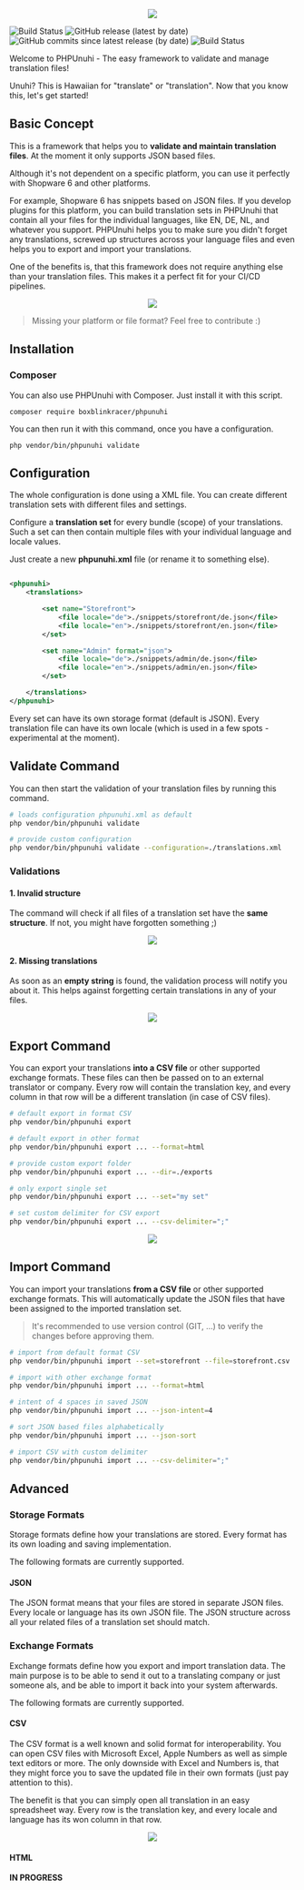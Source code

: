 <p align="center">
   <img src="/.github/assets/home-logo.png">
</p>

![Build Status](https://github.com/boxblinkracer/phpunuhi/actions/workflows/ci_pipe.yml/badge.svg)
![GitHub release (latest by date)](https://img.shields.io/github/v/release/boxblinkracer/phpunuhi)
![GitHub commits since latest release (by date)](https://img.shields.io/github/commits-since/boxblinkracer/phpunuhi/latest)
![Build Status](https://github.com/boxblinkracer/phpunuhi/actions/workflows/nightly_build.yml/badge.svg)

Welcome to PHPUnuhi - The easy framework to validate and manage translation files!

Unuhi? This is Hawaiian for "translate" or "translation".
Now that you know this, let's get started!

## Basic Concept

This is a framework that helps you to **validate and maintain translation files**.
At the moment it only supports JSON based files.

Although it's not dependent on a specific platform, you can use it perfectly with Shopware 6 and other platforms.

For example, Shopware 6 has snippets based on JSON files.
If you develop plugins for this platform, you can build translation sets in PHPUnuhi that contain all your files for the individual languages, like EN, DE, NL, and whatever you support.
PHPUnuhi helps you to make sure you didn't forget any translations, screwed up structures across your language files and even
helps you to export and import your translations.

One of the benefits is, that this framework does not require anything else than your translation files.
This makes it a perfect fit for your CI/CD pipelines.


<p align="center">
   <img src="/.github/assets/works-with.jpg">
</p>


> Missing your platform or file format? Feel free to contribute :)

## Installation

### Composer

You can also use PHPUnuhi with Composer. Just install it with this script.

```
composer require boxblinkracer/phpunuhi
```

You can then run it with this command, once you have a configuration.

```
php vendor/bin/phpunuhi validate
```

## Configuration

The whole configuration is done using a XML file.
You can create different translation sets with different files and settings.

Configure a **translation set** for every bundle (scope) of your translations.
Such a set can then contain multiple files with your individual language and locale values.

Just create a new **phpunuhi.xml** file (or rename it to something else).

```xml

<phpunuhi>
    <translations>

        <set name="Storefront">
            <file locale="de">./snippets/storefront/de.json</file>
            <file locale="en">./snippets/storefront/en.json</file>
        </set>

        <set name="Admin" format="json">
            <file locale="de">./snippets/admin/de.json</file>
            <file locale="en">./snippets/admin/en.json</file>
        </set>

    </translations>
</phpunuhi>
```

Every set can have its own storage format (default is JSON).
Every translation file can have its own locale (which is used in a few spots - experimental at the moment).

## Validate Command

You can then start the validation of your translation files by running this command.

```bash 
# loads configuration phpunuhi.xml as default
php vendor/bin/phpunuhi validate 

# provide custom configuration
php vendor/bin/phpunuhi validate --configuration=./translations.xml
```

### Validations

#### 1. Invalid structure

The command will check if all files of a translation set have the **same structure**.
If not, you might have forgotten something ;)

<p align="center">
   <img src="/.github/assets/validation-structure.png">
</p>

#### 2. Missing translations

As soon as an **empty string** is found, the validation process will notify you about it.
This helps against forgetting certain translations in any of your files.

<p align="center">
   <img src="/.github/assets/validation-empty.png">
</p>

## Export Command

You can export your translations **into a CSV file** or other supported exchange formats.
These files can then be passed on to an external translator or company.
Every row will contain the translation key, and every column in that row will be a different translation (in case of CSV files).

```bash 
# default export in format CSV
php vendor/bin/phpunuhi export 

# default export in other format
php vendor/bin/phpunuhi export ... --format=html

# provide custom export folder
php vendor/bin/phpunuhi export ... --dir=./exports

# only export single set
php vendor/bin/phpunuhi export ... --set="my set"

# set custom delimiter for CSV export
php vendor/bin/phpunuhi export ... --csv-delimiter=";"
```

<p align="center">
   <img src="/.github/assets/csv.png">
</p>

## Import Command

You can import your translations **from a CSV file** or other supported exchange formats.
This will automatically update the JSON files that have been assigned to the imported translation set.

> It's recommended to use version control (GIT, ...) to verify the changes before approving them.

```bash 
# import from default format CSV
php vendor/bin/phpunuhi import --set=storefront --file=storefront.csv

# import with other exchange format
php vendor/bin/phpunuhi import ... --format=html

# intent of 4 spaces in saved JSON
php vendor/bin/phpunuhi import ... --json-intent=4

# sort JSON based files alphabetically
php vendor/bin/phpunuhi import ... --json-sort

# import CSV with custom delimiter
php vendor/bin/phpunuhi import ... --csv-delimiter=";"
```

## Advanced

### Storage Formats

Storage formats define how your translations are stored.
Every format has its own loading and saving implementation.

The following formats are currently supported.

#### JSON

The JSON format means that your files are stored in separate JSON files.
Every locale or language has its own JSON file.
The JSON structure across all your related files of a translation set should match.

### Exchange Formats

Exchange formats define how you export and import translation data.
The main purpose is to be able to send it out to a translating company or just someone als,
and be able to import it back into your system afterwards.

The following formats are currently supported.

#### CSV

The CSV format is a well known and solid format for interoperability.
You can open CSV files with Microsoft Excel, Apple Numbers as well as simple text editors or more.
The only downside with Excel and Numbers is, that they might force you to save the updated file in their own formats (just pay attention to this).

The benefit is that you can simply open all translation in an easy spreadsheet way.
Every row is the translation key, and every locale and language has its won column in that row.

<p align="center">
   <img src="/.github/assets/csv.png">
</p>

#### HTML

**IN PROGRESS**
